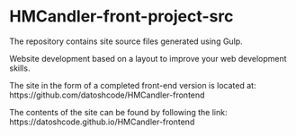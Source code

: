 # HMCandler-front-project-src

<p>The repository contains site source files generated using Gulp.</p>
<p>Website development based on a layout to improve your web development skills.</p>
<p>The site in the form of a completed front-end version is located at: https://github.com/datoshcode/HMCandler-frontend</p>
<p>The contents of the site can be found by following the link: https://datoshcode.github.io/HMCandler-frontend</p>
